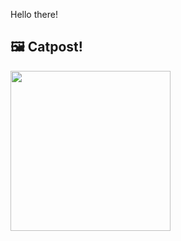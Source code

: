 Hello there!



## 🖼️ Catpost!

<sub>
    <img src="https://cdn2.thecatapi.com/images/6pj.jpg" height="256">
</sub>

